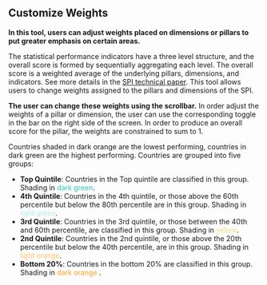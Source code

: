 
## Customize Weights

**In this tool, users can adjust weights placed on dimensions or pillars to put greater emphasis on certain areas.**

The statistical performance indicators have a three level structure, and the overall score is formed by sequentially aggregating each level.  The overall score is a weighted average of the underlying pillars, dimensions, and indicators.  See more details in the [SPI technical paper](https://worldbank.github.io/SPI/measuring-the-statistical-performance-of-countries-an-overview-of-the-statistical-performance-indicators-and-index.html#spi-index-methodology).  This tool allows users to change weights assigned to the pillars and dimensions of the SPI.

**The user can change these weights using the scrollbar.**  In order adjust the weights of a pillar or dimension, the user can use the corresponding toggle in the bar on the right side of the screen.  In order to produce an overall score for the pillar, the weights are constrained to sum to 1.  

Countries shaded in dark orange are the lowest performing, countries in dark green are the highest performing. Countries are grouped into five groups:
 

* **Top Quintile**:  Countries in the Top quintile are classified in this group.  Shading in <span style="color:#2ec4b6">dark green</span>.    
* **4th Quintile**: Countries in the 4th quintile, or those above the 60th percentile but below the 80th percentile are in this group.  Shading in <span style="color:#acece7">light green</span>.    
* **3rd Quintile**: Countries in the 3rd quintile, or those between the 40th and 60th percentile, are classified in this group.  Shading in <span style="color:#f1dc76">yellow</span>.  
* **2nd Quintile**: Countries in the 2nd quintile, or those above the 20th percentile but below the 40th percentile, are in this group.  Shading in <span style="color:#ffbf69">light orange</span>.  
* **Bottom 20%**: Countries in the bottom 20% are classified in this group.  Shading in <span style="color:#ff9f1c">dark orange </span>.  